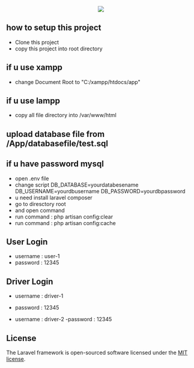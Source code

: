 <p align="center"><img src="https://laravel.com/assets/img/components/logo-laravel.svg"></p>



## how to setup this project
- Clone this project
- copy this project into root directory

## if u use xampp

- change Document Root to "C:/xampp/htdocs/app"


## if u use lampp

- copy all file directory into /var/www/html



## upload database file from /App/databasefile/test.sql


## if u have password mysql

- open .env file
- change script
DB_DATABASE=yourdatabesename
DB_USERNAME=yourdbusername
DB_PASSWORD=yourdbpassword
- u need install laravel composer
- go to diresctory root
- and open command
- run command : php artisan config:clear
- run command : php artisan config:cache

## User Login
- username : user-1 
- password : 12345

## Driver Login
- username : driver-1
- password : 12345

- username : driver-2
-password : 12345


## License

The Laravel framework is open-sourced software licensed under the [MIT license](http://opensource.org/licenses/MIT).

